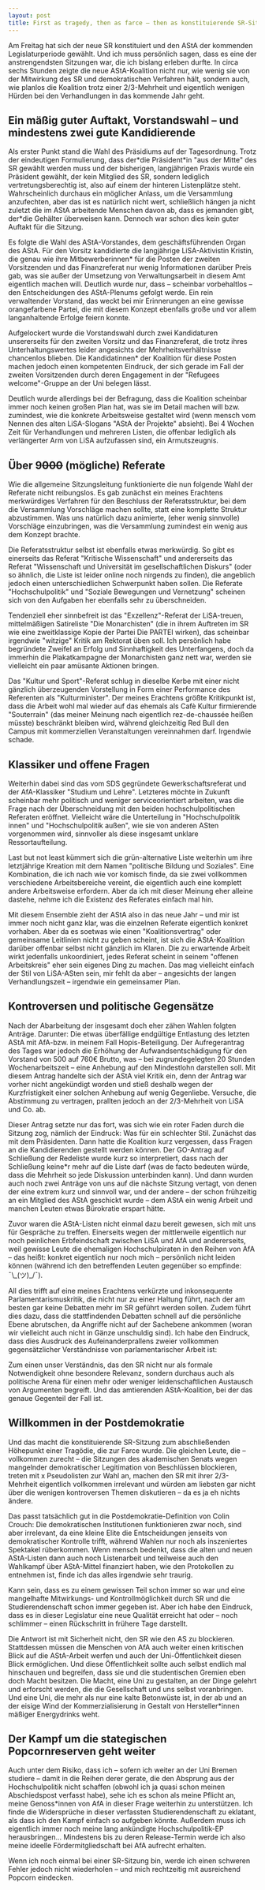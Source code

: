 ```yaml
---
layout: post
title: First as tragedy, then as farce – then as konstituierende SR-Sitzung vom 24.7.2015
---
```


Am Freitag hat sich der neue SR konstituiert und den AStA der kommenden Legislaturperiode gewählt. Und ich muss persönlich sagen, dass es eine der anstrengendsten Sitzungen war, die ich bislang erleben durfte. In circa sechs Stunden zeigte die neue AStA-Koalition nicht nur, wie wenig sie von der Mitwirkung des SR und demokratischen Verfahren hält, sondern auch, wie planlos die Koalition trotz einer 2/3-Mehrheit und eigentlich wenigen Hürden bei den Verhandlungen in das kommende Jahr geht.

## Ein mäßig guter Auftakt, Vorstandswahl  – und mindestens zwei gute Kandidierende

Als erster Punkt stand die Wahl des Präsidiums auf der Tagesordnung. Trotz der eindeutigen Formulierung, dass der\*die Präsident\*in "aus der Mitte" des SR gewählt werden muss und der bisherigen, langjährigen Praxis wurde ein Präsident gewählt, der kein Mitglied des SR, sondern lediglich vertretungsberechtig ist, also auf einem der hinteren Listenplätze steht. Wahrscheinlich durchaus ein möglicher Anlass, um die Versammlung anzufechten, aber das ist es natürlich nicht wert, schließlich hängen ja nicht zuletzt die im AStA arbeitende Menschen davon ab, dass es jemanden gibt, der\*die Gehälter überweisen kann. Dennoch war schon dies kein guter Auftakt für die Sitzung.

Es folgte die Wahl des AStA-Vorstandes, dem geschäftsführenden Organ des AStA. Für den Vorsitz kandidierte die langjährige LiSA-Aktivistin Kristin, die genau wie ihre Mitbewerberinnen\* für die Posten der zweiten Vorsitzenden und das Finanzreferat nur wenig Informationen darüber Preis gab, was sie außer der Umsetzung von Verwaltungsarbeit in diesem Amt eigentlich machen will. Deutlich wurde nur, dass – scheinbar vorbehaltlos – den Entscheidungen des AStA-Plenums gefolgt werde. Ein rein verwaltender Vorstand, das weckt bei mir Erinnerungen an eine gewisse orangefarbene Partei, die mit diesem Konzept ebenfalls große und vor allem langanhaltende Erfolge feiern konnte.

Aufgelockert wurde die Vorstandswahl durch zwei Kandidaturen unsererseits für den zweiten Vorsitz und das Finanzreferat, die trotz ihres Unterhaltungswertes leider angesichts der Mehrheitsverhältnisse chancenlos blieben. Die Kandidatinnen\* der Koalition für diese Posten machen jedoch einen kompetenten Eindruck, der sich gerade im Fall der zweiten Vorsitzenden durch deren Engagement in der "Refugees welcome"-Gruppe an der Uni belegen lässt.

Deutlich wurde allerdings bei der Befragung, dass die Koalition scheinbar immer noch keinen großen Plan hat, was sie im Detail machen will bzw. zumindest, wie die konkrete Arbeitsweise gestaltet wird (wenn mensch vom Nennen des alten LiSA-Slogans "AStA der Projekte" absieht). Bei 4 Wochen Zeit für Verhandlungen und mehreren Listen, die offenbar lediglich als verlängerter Arm von LiSA aufzufassen sind, ein Armutszeugnis.

## Über 9<del>000</del> (mögliche) Referate

Wie die allgemeine Sitzungsleitung funktionierte die nun folgende Wahl der Referate nicht reibungslos. Es gab zunächst ein meines Erachtens merkwürdiges Verfahren für den Beschluss der Referatsstruktur, bei dem die Versammlung Vorschläge machen sollte, statt eine komplette Struktur abzustimmen. Was uns natürlich dazu animierte, (eher wenig sinnvolle) Vorschläge einzubringen, was die Versammlung zumindest ein wenig aus dem Konzept brachte. 

Die Referatsstruktur selbst ist ebenfalls etwas merkwürdig. So gibt es einerseits das Referat "Kritische Wissenschaft" und andererseits das Referat "Wissenschaft und Universität im gesellschaftlichen Diskurs" (oder so ähnlich, die Liste ist leider online noch nirgends zu finden), die angeblich jedoch einen unterschiedlichen Schwerpunkt haben sollen. Die Referate "Hochschulpolitik" und "Soziale Bewegungen und Vernetzung" scheinen sich von den Aufgaben her ebenfalls sehr zu überschneiden. 

Tendenziell eher sinnbefreit ist das "Exzellenz"-Referat der LiSA-treuen, mittelmäßigen Satireliste "Die Monarchisten" (die in ihrem Auftreten im SR wie eine zweitklassige Kopie der Partei Die PARTEI wirken), das scheinbar irgendwie "witzige" Kritik am Rektorat üben soll. Ich persönlich habe begründete Zweifel an Erfolg und Sinnhaftigkeit des Unterfangens, doch da immerhin die Plakatkampagne der Monarchisten ganz nett war, werden sie vielleicht ein paar amüsante Aktionen bringen.

Das "Kultur und Sport"-Referat schlug in dieselbe Kerbe mit einer nicht gänzlich überzeugenden Vorstellung in Form einer Performance des Referenten als "Kulturminister". Der meines Erachtens größte Kritikpunkt ist, dass die Arbeit wohl mal wieder auf das ehemals als Cafè Kultur firmierende "Souterrain" (das meiner Meinung nach eigentlich rez-de-chaussée heißen müsste) beschränkt bleiben wird, während gleichzeitig Red Bull den Campus mit kommerziellen Veranstaltungen vereinnahmen darf. Irgendwie schade.

## Klassiker und offene Fragen

Weiterhin dabei sind das vom SDS gegründete Gewerkschaftsreferat und der AfA-Klassiker "Studium und Lehre". Letzteres möchte in Zukunft scheinbar mehr politisch und weniger serviceorientiert arbeiten, was die Frage nach der Überschneidung mit den beiden hochschulpolitischen Referaten eröffnet. Vielleicht wäre die Unterteilung in "Hochschulpolitik innen" und "Hochschulpolitik außen", wie sie von anderen ASten vorgenommen wird, sinnvoller als diese insgesamt unklare Ressortaufteilung.

Last but not least kümmert sich die grün-alternative Liste weiterhin um ihre letztjährige Kreation mit dem Namen "politische Bildung und Soziales". Eine Kombination, die ich nach wie vor komisch finde, da sie zwei vollkommen verschiedene Arbeitsbereiche vereint, die eigentlich auch eine komplett andere Arbeitsweise erfordern. Aber da ich mit dieser Meinung eher alleine dastehe, nehme ich die Existenz des Referates einfach mal hin.

Mit diesem Ensemble zieht der AStA also in das neue Jahr – und mir ist immer noch nicht ganz klar, was die einzelnen Referate eigentlich konkret vorhaben. Aber da es soetwas wie einen "Koalitionsvertrag" oder gemeinsame Leitlinien nicht zu geben scheint, ist sich die AStA-Koalition darüber offenbar selbst nicht gänzlich im Klaren. Die zu erwartende Arbeit wirkt jedenfalls unkoordiniert, jedes Referat scheint in seinem "offenen Arbeitskreis" eher sein eigenes Ding zu machen. Das mag vielleicht einfach der Stil von LiSA-ASten sein, mir fehlt da aber – angesichts der langen Verhandlungszeit – irgendwie ein gemeinsamer Plan.

## Kontroversen und politische Gegensätze

Nach der Abarbeitung der insgesamt doch eher zähen Wahlen folgten Anträge. Darunter: Die etwas überfällige endgültige Entlastung des letzten AStA mit AfA-bzw. in meinem Fall Hopis-Beteiligung. Der Aufregerantrag des Tages war jedoch die Erhöhung der Aufwandsentschädigung für den Vorstand von 500 auf 760€ Brutto, was – bei zugrundegelegten 20 Stunden Wochenarbeitszeit – eine Anhebung auf den Mindestlohn darstellen soll. Mit diesem Antrag handelte sich der AStA viel Kritik ein, denn der Antrag war vorher nicht angekündigt worden und stieß deshalb wegen der Kurzfristigkeit einer solchen Anhebung auf wenig Gegenliebe. Versuche, die Abstimmung zu vertragen, prallten jedoch an der 2/3-Mehrheit von LiSA und Co. ab. 

Dieser Antrag setzte nur das fort, was sich wie ein roter Faden durch die Sitzung zog, nämlich der Eindruck: Was für ein schlechter Stil. Zunächst das mit dem Präsidenten. Dann hatte die Koalition kurz vergessen, dass Fragen an die Kandidierenden gestellt werden können. Der GO-Antrag auf Schließung der Redeliste wurde kurz so interpretiert, dass nach der Schließung keine\*r mehr auf die Liste darf (was de facto bedeuten würde, dass die Mehrheit so jede Diskussion unterbinden kann). Und dann wurden auch noch zwei Anträge von uns auf die nächste Sitzung vertagt, von denen der eine extrem kurz und sinnvoll war, und der andere – der schon frühzeitig an ein Mitglied des AStA geschickt wurde – dem AStA ein wenig Arbeit und manchen Leuten etwas Bürokratie erspart hätte. 

Zuvor waren die AStA-Listen nicht einmal dazu bereit gewesen, sich mit uns für Gespräche zu treffen. Einerseits wegen der mittlerweile eigentlich nur noch peinlichen Erbfeindschaft zwischen LiSA und AfA und andererseits, weil gewisse Leute die ehemaligen Hochschulpiraten in den Reihen von AfA – das heißt: konkret eigentlich nur noch mich – persönlich nicht leiden können (während ich den betreffenden Leuten gegenüber so empfinde: ¯\\\_(ツ)\_/¯). 

All dies trifft auf eine meines Erachtens verkürzte und inkonsequente Parlamentarismuskritik, die nicht nur zu einer Haltung führt, nach der am besten gar keine Debatten mehr im SR geführt werden sollen. Zudem führt dies dazu, dass die stattfindenden Debatten schnell auf die persönliche Ebene abrutschen, da Angriffe nicht auf der Sachebene ankommen (woran wir vielleicht auch nicht in Gänze unschuldig sind). Ich habe den Eindruck, dass dies Ausdruck des Aufeinanderprallens zweier vollkommen gegensätzlicher Verständnisse von parlamentarischer Arbeit ist: 

Zum einen unser Verständnis, das den SR nicht nur als formale Notwendigkeit ohne besondere Relevanz, sondern durchaus auch als politische Arena für einen mehr oder weniger leidenschaftlichen Austausch von Argumenten begreift. Und das amtierenden AStA-Koalition, bei der das genaue Gegenteil der Fall ist.

## Willkommen in der Postdemokratie

Und das macht die konstituierende SR-Sitzung zum abschließenden Höhepunkt einer Tragödie, die zur Farce wurde. Die gleichen Leute, die – vollkommen zurecht – die Sitzungen des akademischen Senats wegen mangelnder demokratischer Legitimation von Beschlüssen blockieren, treten mit x Pseudolisten zur Wahl an, machen den SR mit ihrer 2/3-Mehrheit eigentlich vollkommen irrelevant und würden am liebsten gar nicht über die wenigen kontroversen Themen diskutieren – da es ja eh nichts ändere. 

Das passt tatsächlich gut in die Postdemokratie-Definition von Colin Crouch: Die demokratischen Institutionen funktionieren zwar noch, sind aber irrelevant, da eine kleine Elite die Entscheidungen jenseits von demokratischer Kontrolle trifft, während Wahlen nur noch als inszeniertes Spektakel rüberkommen. Wenn mensch bedenkt, dass die alten und neuen AStA-Listen dann auch noch Listenarbeit und teilweise auch den Wahlkampf über AStA-Mittel finanziert haben, wie den Protokollen zu entnehmen ist, finde ich das alles irgendwie sehr traurig.

Kann sein, dass es zu einem gewissen Teil schon immer so war und eine mangelhafte Mitwirkungs- und Kontrollmöglichkeit durch SR und die Studierendenschaft schon immer gegeben ist. Aber ich habe den Eindruck, dass es in dieser Legislatur eine neue Qualität erreicht hat oder – noch schlimmer – einen Rückschritt in frühere Tage darstellt. 

Die Antwort ist mit Sicherheit nicht, den SR wie den AS zu blockieren. Stattdessen müssen die Menschen von AfA auch weiter einen kritischen Blick auf die AStA-Arbeit werfen und auch der Uni-Öffentlichkeit diesen Blick ermöglichen. Und diese Öffentlichkeit sollte auch selbst endlich mal hinschauen und begreifen, dass sie und die studentischen Gremien eben doch Macht besitzen. Die Macht, eine Uni zu gestalten, an der Dinge gelehrt und erforscht werden, die die Gesellschaft und uns selbst voranbringen. Und eine Uni, die mehr als nur eine kalte Betonwüste ist, in der ab und an der eisige Wind der Kommerzialisierung in Gestalt von Hersteller\*innen mäßiger Energydrinks weht.

## Der Kampf um die stategischen Popcornreserven geht weiter

Auch unter dem Risiko, dass ich – sofern ich weiter an der Uni Bremen studiere – damit in die Reihen derer gerate, die den Absprung aus der Hochschulpolitik nicht schaffen (obwohl ich ja quasi schon meinen Abschiedspost verfasst habe), sehe ich es schon als meine Pflicht an, meine Genoss\*innen von AfA in dieser Frage weiterhin zu unterstützen. Ich finde die Widersprüche in dieser verfassten Studierendenschaft zu eklatant, als dass ich den Kampf einfach so aufgeben könnte. Außerdem muss ich eigentlich immer noch meine lang ankündigte Hochschulpolitik-EP herausbringen... Mindestens bis zu deren Release-Termin werde ich also meine ideelle Fördermitgliedschaft bei AfA aufrecht erhalten.

Wenn ich noch einmal bei einer SR-Sitzung bin, werde ich einen schweren Fehler jedoch nicht wiederholen – und mich rechtzeitig mit ausreichend Popcorn eindecken.
